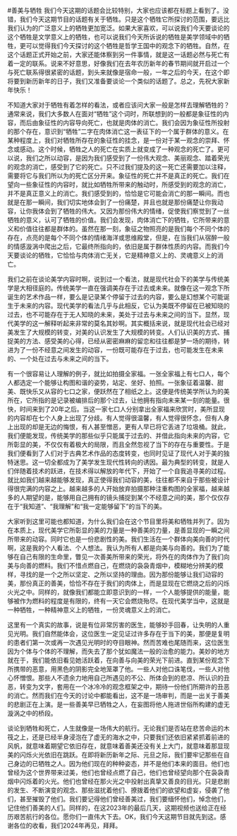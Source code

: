 #善美与牺牲
我们今天这期的话题会比较特别，大家也应该都在标题上看到了。没错，我们今天这期节目的话题有关于牺牲。只是这个牺牲它所探讨的范围，要远比我们认为的广泛意义上的牺牲更加宽泛。如果大家喜欢，可以说我们今天要谈论的这个牺牲是文学意义上的牺牲，也可以说我们今天所诉说的牺牲是美学领域中的牺牲，更可以觉得我们今天探讨的这个牺牲是哲学王国中的观念下的牺牲。自然，在这个话题正式开始之前，大家还能体察到另一件事情，就是这一话题必然与死亡有着一定的联系。说来不好意思，好像我们在去年农历新年的春节期间就开启过一个与死亡联系得很紧密的话题，到头来就像是宿命一般，一年之后的今天，在这个即将要到新历新年的日子，我们又准备要谈论一个类似的话题了。总之，先祝大家新年快乐！

不知道大家对于牺牲有着怎样的看法，或者应该问大家一般是怎样去理解牺牲的？通常来说，我们大多数人在面对“牺牲”这个词时，所联想到的一般都是象征性的内容，而后由象征性的内容导向死亡，也就是肉体的消亡。我们会因为象征性所投射的那个存在，意识到“牺牲”二字在肉体消亡这一表征下的一个属于群体的意义。在某种程度上，我们对牺牲所存在的象征性的挂念，是一份对于某一观念的崇拜、怀念或感动。这个时候，牺牲之人的死亡在实质上就变成了一种观念的死亡了。更可以说，我们之所以动容，是因为我们感受到了一份伟大观念、美丽观念、踏着荣光的观念的消亡，感受到了它的死亡。只不过我们提及的这一死亡还需要加以注释，需要将它与我们所以为的死亡区分开来。象征性的死亡并不是真正的死亡。我们在望向一些象征性的内容时，就比如牺牲所带来的触动时，所感受到的观念的消亡，并不是真正意义上的消亡。我们感受到的，恰恰是它可能会消亡的那一瞬间。而也就是在那一瞬间，我们切实地体会到了一份痛楚，并且也就是那份痛楚让你我动容，让你我体会到了牺牲的伟大。又因为那份伟大的情绪，促使我们察觉到了一丝牺牲的意义，认可了牺牲的价值。我们会发现，肉体消亡下的牺牲，它所带来的意义和价值往往都是群体的。虽然在那一刻，象征之物照亮的是我们每个不同个体的存在，点亮的是每个不同个体的情绪海洋或思维殿堂，但是，在当我们从宿醉一般的情感漩涡中爬出之后，它最终所指向的，依旧是属于群体性质的内容。而我们今天要谈论的牺牲，它恰恰与肉体消亡无关，它是精神意义上的、灵魂意义上的消亡。

我们之前在谈论美学内容时啊，说到过一个看法，就是现代社会下的美学与传统美学是大相径庭的。传统美学一直在强调美存在于过去或未来。就像在这一观念下所诞生的艺术作品一样，要么是记录某个停留于过去的内容，要么是幻想某个可能诞生于未来的内容。现代美学的看法几乎与此相反，它认为美既不停留在已被知晓的过去，也不可能存在于无人知晓的未来，美处于过去与未来之间的当下。显然，现代美学的这一解释听起来非常的莫名其妙啊。其实概括来说，就是现代社会已经对美发生了大规模的转变，对美的认识发生了大规模的转变。人们认识美的方式、捕捉美的方法、感受美的心得，已经从密密麻麻的留恋和往往都是梦一场的期待，转进为了一份不经意之间发生的动容，一份既可能存在于过去，也可能发生在未来的、一个处在过去与未来之间的当下。

有一个很容易让人理解的例子，就比如拍摄全家福。一张全家福上有七口人，每个人都选定一个能够让构图和谐的姿势，站定、坐好、拍照。一张象征着温馨、甜美、既快乐又从容的七口之家，便跃然在了相纸之上。这便是传统美学所认为的美所在，它所指的是记录被编排后的那个过去，让他拥有指向未来某一刻的能量。很快，时间来到了20年之后。当这一家七口人分别拿出全家福来欣赏时，美所显现的内容却在七个人身上出现了分歧。有人觉得很温馨，有人觉得很怀念，但有人身上出现的却是无边的悔恨，有人甚至憎恶，更有人早已将它丢进了垃圾桶。就此，我们便能发现，传统美学的那些似乎只能属于过去的、并借此指向未来的内容，它所彰显的美，不仅仅有着极大的局限，而且全然忽视了当下的存在与重要性。于是我们便看到了人们对于古典艺术作品的态度转变，也同时见证了现代人对于美的独特迷思。这一切全都成为了美学发生现代性转向的诱因。最为典型的转变，就是人们伴随着技术的跃进，在技术得以解放的年代下，开始了一个自我追寻美的过程。就比如我们越来越能够发现，真正使得我们动容的美，往往都不来自于那些被设计得很完满的内容之上。越来越多的人开始放弃拍摄那种注重构图的全家福，越来越多的人期望的是，能够用自己拥有的镜头捕捉到某个不经意之间的美，那个仅仅存在于“我知道”、“我理解”和“我一定能够留下”的当下的美。

大家听到这里可能也都知道，为什么我们会在这个节目里将美和牺牲并列了。因为在本质上，现代美学它所彰显的美的力量是一种善美的力量，是善显现的一瞬之间所带来的动容。同时它也是一份悲剧性的美。我们生活在一个群体向美向善的时代啊，这是我的个人看法、个人想法。我认为所有人都是向美与向善的。我们为了能够在自己有限的生命里，瞥见一次善美所带来的荣光，将外在的肉体作为了我们向美与向善的燃料。我们不惜点燃自己，在燃烧的袅袅青烟中，模糊地分辨美的模样，寻找的是一个之所以坚定、之所以坚持的理由。因为那份能够让我们动容的美，那份真正的善美，恰恰不存在于我们的肉体上，而是显现在它燃烧之后的闪烁火光之中。同样的，就像我们都能立即意识到的一样，一个人能够提供的能量，能够被作为燃料的程度是有限的，终有一天它会燃烧殆尽。在现代美学当中，这就是一种牺牲，一种精神意义上的牺牲，一份灵魂意义上的消亡。

这里有一个真实的故事，说是有位非常厉害的医生，能够妙手回春，让失明的人重见光明。我们自然能体会，这位医生一定见证过许多存在于当下的美，那便是复明的患者们第一次或再一次遇见光明时的夺目眼神。然而苦难也尾随而来，这位医生因为个体与个体的不理解，而失去了那个犹如魔法一般的治愈的能力。美妙的地方就在于，我们能依旧看见她活跃着，在向善与向美的荣光下前进。直到某份观念下所携带的恶意，用黑色的阴影完全地笼罩了他。一些人对他口诛笔伐，一些人对他心怀憎恨。那些人不遗余力地用自己所遇见的不公、所体会到的悲凉、所认识的丑恶，转变为文字，套用在一个冰冷冷的观念框架之中，期待一份他们所期许的丑恶的消亡。然而我们在今天的讨论中都能看出，这不是一场审判，而是一出关于善美的悲剧正在上演。是一些善美早已牺牲之人，在妄图将他人拖进世俗所构建的虚无漩涡之中的桥段。

谈论到牺牲和死亡，人生就像是一场伟大的航行。无论我们是否站在悲苦命运的木筏之上，还是已经半身浸泡在了虚无的海水之中，只要我们还依旧紧紧抓着前进的风帆，就意味着期望它依旧存在，就意味着善美还没有关上大门，就意味着那显现美的闪烁火光依旧在跳跃。在即将新历新年之际、元旦之际，我们要牢记那些在自己身边的已牺牲之人。因为他们现在的种种姿态，并不是他们本来的面目。他们也曾经为这个世界带来过美，他们也曾经点燃了自己，他们也曾经望向那个在袅袅青烟中闪烁着的火光。他们也曾经在那火光之中投射出真挚又善良的目光。只是悲剧的发生、不断演变的观念、那些滋扰着他们、撩拨着他们的欲望和虚妄，侵袭了他们，甚至摧毁了他们。我们要记得他们曾经善美过，我们要缅怀他们，悼念他们，记住他们善美的人们。同样的，在这2023年的最后几天，这期视频也送给正在经历艰苦航行的各位。愿你们一直伟大下去。OK，我们今天这期节目就先到这。感谢各位的收看，我们2024年再见，拜拜。